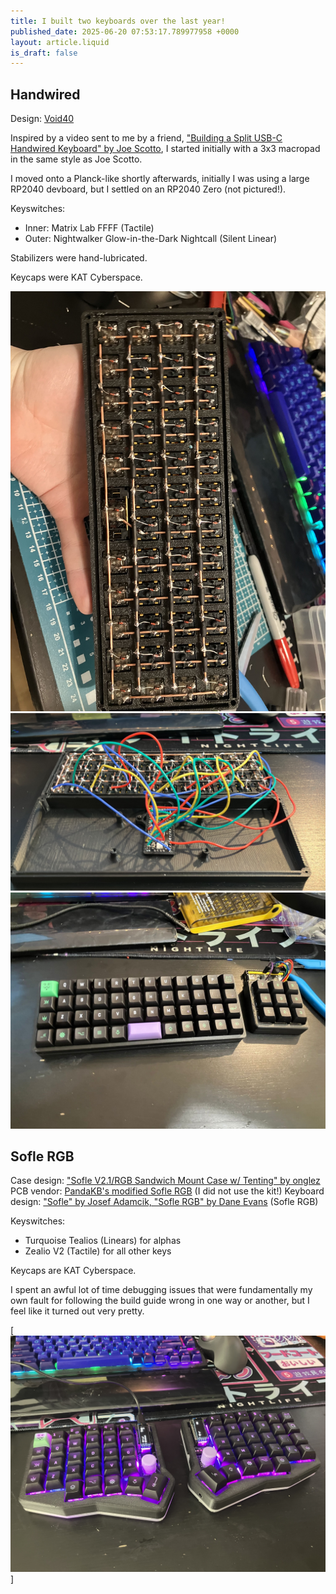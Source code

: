 ```yaml
---
title: I built two keyboards over the last year!
published_date: 2025-06-20 07:53:17.789977958 +0000
layout: article.liquid
is_draft: false
---
```


## Handwired

Design: [Void40](https://www.printables.com/model/347534-void40-a-40-ortholinear-keyboard)

Inspired by a video sent to me by a friend, ["Building a Split USB-C Handwired Keyboard" by Joe Scotto](https://youtu.be/PDguuYMG0IQ), I started initially with a 3x3 macropad in the same style as Joe Scotto.

I moved onto a Planck-like shortly afterwards, initially I was using a large RP2040 devboard, but I settled on an RP2040 Zero (not pictured!).

Keyswitches:
* Inner: Matrix Lab FFFF (Tactile)
* Outer: Nightwalker Glow-in-the-Dark Nightcall (Silent Linear)

Stabilizers were hand-lubricated.

Keycaps were KAT Cyberspace.

[![The matrix of the keyboard](handwire-keyboard-matrix.jpg)](handwire-keyboard-matrix.jpg)
[![The wiring of the matrix and mcu of the keyboard](handwire-keyboard-mcu.jpg)](handwire-keyboard-mcu.jpg)
[![The finished keyboard](handwire-keyboard.jpg)](handwire-keyboard.jpg)

## Sofle RGB

Case design: ["Sofle V2.1/RGB Sandwich Mount Case w/ Tenting" by onglez](https://www.thingiverse.com/thing:5407420)
PCB vendor: [PandaKB's modified Sofle RGB](https://pandakb.com/products/pcb-kit/sofle-rgb-mx-pcb-kit/) (I did not use the kit!)
Keyboard design: ["Sofle" by  Josef Adamcik, "Sofle RGB" by Dane Evans](https://josefadamcik.github.io/SofleKeyboard/) (Sofle RGB)

Keyswitches:
* Turquoise Tealios (Linears) for alphas
* Zealio V2 (Tactile) for all other keys

Keycaps are KAT Cyberspace.

I spent an awful lot of time debugging issues that were fundamentally my own fault for following the build guide wrong in one way or another, but I feel like it turned out very pretty.

[![Sofle RGB](sofle-rgb-finished.jpg)]
